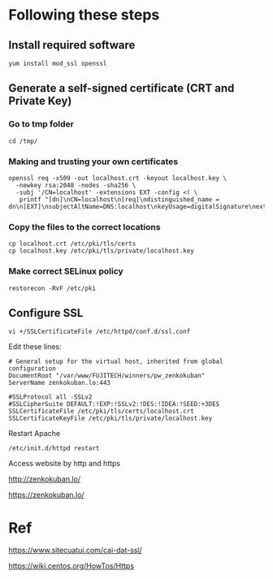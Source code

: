 # Following these steps

## Install required software

```
yum install mod_ssl openssl
```

## Generate a self-signed certificate (CRT and Private Key)

### Go to tmp folder

```
cd /tmp/
```

### Making and trusting your own certificates

```
openssl req -x509 -out localhost.crt -keyout localhost.key \
  -newkey rsa:2048 -nodes -sha256 \
  -subj '/CN=localhost' -extensions EXT -config <( \
   printf "[dn]\nCN=localhost\n[req]\ndistinguished_name = dn\n[EXT]\nsubjectAltName=DNS:localhost\nkeyUsage=digitalSignature\nextendedKeyUsage=serverAuth")
```

### Copy the files to the correct locations

```
cp localhost.crt /etc/pki/tls/certs
cp localhost.key /etc/pki/tls/private/localhost.key
```

### Make correct SELinux policy

```
restorecon -RvF /etc/pki
```

## Configure SSL

```
vi +/SSLCertificateFile /etc/httpd/conf.d/ssl.conf
```

Edit these lines:

```
# General setup for the virtual host, inherited from global configuration
DocumentRoot "/var/www/FUJITECH/winners/pw_zenkokuban"
ServerName zenkokuban.lo:443

#SSLProtocol all -SSLv2
#SSLCipherSuite DEFAULT:!EXP:!SSLv2:!DES:!IDEA:!SEED:+3DES
SSLCertificateFile /etc/pki/tls/certs/localhost.crt
SSLCertificateKeyFile /etc/pki/tls/private/localhost.key
```

Restart Apache

```
/etc/init.d/httpd restart
```

Access website by http and https

http://zenkokuban.lo/

https://zenkokuban.lo/

# Ref
https://www.sitecuatui.com/cai-dat-ssl/

https://wiki.centos.org/HowTos/Https
